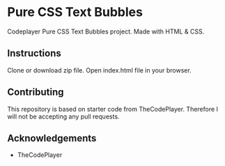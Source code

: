 # Pure CSS Text Bubbles
Codeplayer Pure CSS Text Bubbles project. Made with HTML &amp; CSS.

## Instructions
Clone or download zip file. Open index.html file in your browser.

## Contributing
This repository is based on starter code from TheCodePlayer. Therefore I will not be accepting any pull requests.

## Acknowledgements
* TheCodePlayer

